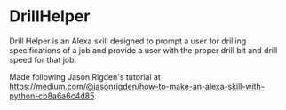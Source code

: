 # DrillHelper
Drill Helper is an Alexa skill designed to prompt a user for drilling specifications of a job and provide a user with the proper drill bit and drill speed for that job.

Made following Jason Rigden's tutorial at https://medium.com/@jasonrigden/how-to-make-an-alexa-skill-with-python-cb8a6a6c4d85.
